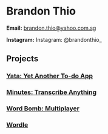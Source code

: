 <head>
    <title>Brandon Thio</title>
</head>

# Brandon Thio

**Email:** [brandon.thio@yahoo.com.sg](mailto:brandon.thio@yahoo.com.sg)  

**Instagram:** Instagram: @brandonthio_

## Projects

### [Yata: Yet Another To-do App](https://beetee17.github.io/yata)

### [Minutes: Transcribe Anything](https://testflight.apple.com/join/5z25NHwR)

### [Word Bomb: Multiplayer](https://apps.apple.com/us/app/word-bomb-multiplayer/id1577748567)

### [Wordle](https://apps.apple.com/us/app/wordsmith-guess-the-word/id1608476770)


